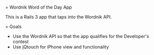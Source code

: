 = Wordnik Word of the Day App

This is a Rails 3 app that taps into the Wordnik API.

= Goals
* Use the Wordnik API so that the app qualifies for the Developer's contest
* Use jQtouch for iPhone view and functionality
